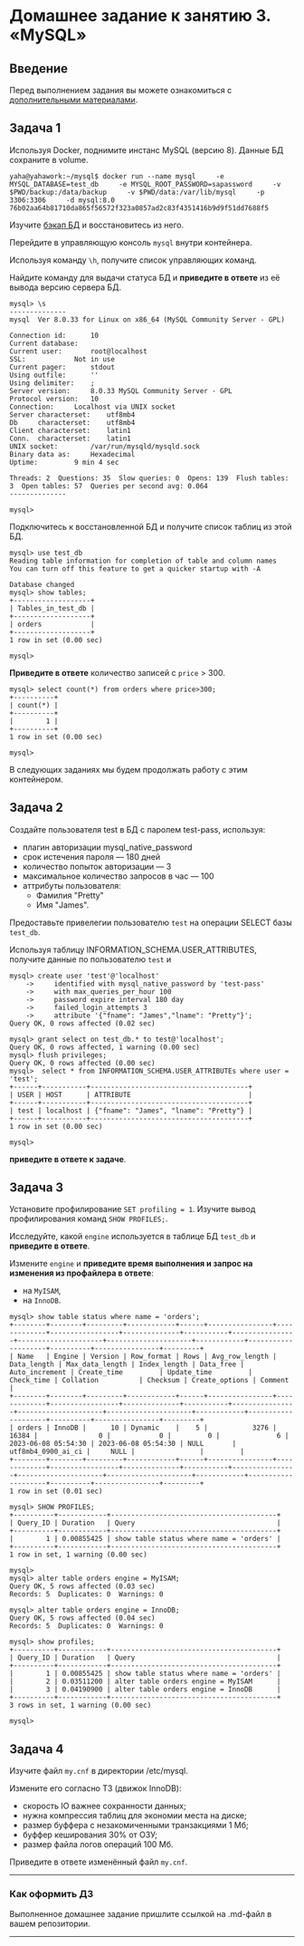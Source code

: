 # Домашнее задание к занятию 3. «MySQL»

## Введение

Перед выполнением задания вы можете ознакомиться с 
[дополнительными материалами](https://github.com/netology-code/virt-homeworks/blob/virt-11/additional/README.md).

## Задача 1

Используя Docker, поднимите инстанс MySQL (версию 8). Данные БД сохраните в volume.
```
yaha@yahawork:~/mysql$ docker run --name mysql     -e MYSQL_DATABASE=test_db     -e MYSQL_ROOT_PASSWORD=sapassword     -v $PWD/backup:/data/backup     -v $PWD/data:/var/lib/mysql     -p 3306:3306     -d mysql:8.0
76b02aa64b81710da865f56572f323a0857ad2c83f4351416b9d9f51dd7688f5
```


Изучите [бэкап БД](https://github.com/netology-code/virt-homeworks/tree/virt-11/06-db-03-mysql/test_data) и 
восстановитесь из него.

Перейдите в управляющую консоль `mysql` внутри контейнера.

Используя команду `\h`, получите список управляющих команд.

Найдите команду для выдачи статуса БД и **приведите в ответе** из её вывода версию сервера БД.
```
mysql> \s
--------------
mysql  Ver 8.0.33 for Linux on x86_64 (MySQL Community Server - GPL)

Connection id:		10
Current database:	
Current user:		root@localhost
SSL:			Not in use
Current pager:		stdout
Using outfile:		''
Using delimiter:	;
Server version:		8.0.33 MySQL Community Server - GPL
Protocol version:	10
Connection:		Localhost via UNIX socket
Server characterset:	utf8mb4
Db     characterset:	utf8mb4
Client characterset:	latin1
Conn.  characterset:	latin1
UNIX socket:		/var/run/mysqld/mysqld.sock
Binary data as:		Hexadecimal
Uptime:			9 min 4 sec

Threads: 2  Questions: 35  Slow queries: 0  Opens: 139  Flush tables: 3  Open tables: 57  Queries per second avg: 0.064
--------------

mysql> 
```


Подключитесь к восстановленной БД и получите список таблиц из этой БД.
```
mysql> use test_db
Reading table information for completion of table and column names
You can turn off this feature to get a quicker startup with -A

Database changed
mysql> show tables;
+-------------------+
| Tables_in_test_db |
+-------------------+
| orders            |
+-------------------+
1 row in set (0.00 sec)

mysql> 
```

**Приведите в ответе** количество записей с `price` > 300.
```
mysql> select count(*) from orders where price>300;
+----------+
| count(*) |
+----------+
|        1 |
+----------+
1 row in set (0.00 sec)

mysql> 
```

В следующих заданиях мы будем продолжать работу с этим контейнером.

## Задача 2

Создайте пользователя test в БД c паролем test-pass, используя:

- плагин авторизации mysql_native_password
- срок истечения пароля — 180 дней 
- количество попыток авторизации — 3 
- максимальное количество запросов в час — 100
- аттрибуты пользователя:
    - Фамилия "Pretty"
    - Имя "James".

Предоставьте привелегии пользователю `test` на операции SELECT базы `test_db`.
    
Используя таблицу INFORMATION_SCHEMA.USER_ATTRIBUTES, получите данные по пользователю `test` и 
```
mysql> create user 'test'@'localhost' 
    ->     identified with mysql_native_password by 'test-pass' 
    ->     with max_queries_per_hour 100
    ->     password expire interval 180 day 
    ->     failed_login_attempts 3 
    ->     attribute '{"fname": "James","lname": "Pretty"}';
Query OK, 0 rows affected (0.02 sec)

mysql> grant select on test_db.* to test@'localhost';
Query OK, 0 rows affected, 1 warning (0.00 sec)
mysql> flush privileges;
Query OK, 0 rows affected (0.00 sec)
mysql>  select * from INFORMATION_SCHEMA.USER_ATTRIBUTEs where user = 'test';
+------+-----------+---------------------------------------+
| USER | HOST      | ATTRIBUTE                             |
+------+-----------+---------------------------------------+
| test | localhost | {"fname": "James", "lname": "Pretty"} |
+------+-----------+---------------------------------------+
1 row in set (0.00 sec)

mysql> 
```

**приведите в ответе к задаче**.

## Задача 3

Установите профилирование `SET profiling = 1`.
Изучите вывод профилирования команд `SHOW PROFILES;`.

Исследуйте, какой `engine` используется в таблице БД `test_db` и **приведите в ответе**.

Измените `engine` и **приведите время выполнения и запрос на изменения из профайлера в ответе**:
- на `MyISAM`,
- на `InnoDB`.
```
mysql> show table status where name = 'orders';
+--------+--------+---------+------------+------+----------------+-------------+-----------------+--------------+-----------+----------------+---------------------+---------------------+------------+--------------------+----------+----------------+---------+
| Name   | Engine | Version | Row_format | Rows | Avg_row_length | Data_length | Max_data_length | Index_length | Data_free | Auto_increment | Create_time         | Update_time         | Check_time | Collation          | Checksum | Create_options | Comment |
+--------+--------+---------+------------+------+----------------+-------------+-----------------+--------------+-----------+----------------+---------------------+---------------------+------------+--------------------+----------+----------------+---------+
| orders | InnoDB |      10 | Dynamic    |    5 |           3276 |       16384 |               0 |            0 |         0 |              6 | 2023-06-08 05:54:30 | 2023-06-08 05:54:30 | NULL       | utf8mb4_0900_ai_ci |     NULL |                |         |
+--------+--------+---------+------------+------+----------------+-------------+-----------------+--------------+-----------+----------------+---------------------+---------------------+------------+--------------------+----------+----------------+---------+
1 row in set (0.01 sec)

mysql> SHOW PROFILES;
+----------+------------+-----------------------------------------+
| Query_ID | Duration   | Query                                   |
+----------+------------+-----------------------------------------+
|        1 | 0.00855425 | show table status where name = 'orders' |
+----------+------------+-----------------------------------------+
1 row in set, 1 warning (0.00 sec)

mysql> 
mysql> alter table orders engine = MyISAM;
Query OK, 5 rows affected (0.03 sec)
Records: 5  Duplicates: 0  Warnings: 0

mysql> alter table orders engine = InnoDB;
Query OK, 5 rows affected (0.04 sec)
Records: 5  Duplicates: 0  Warnings: 0

mysql> show profiles;
+----------+------------+-----------------------------------------+
| Query_ID | Duration   | Query                                   |
+----------+------------+-----------------------------------------+
|        1 | 0.00855425 | show table status where name = 'orders' |
|        2 | 0.03511200 | alter table orders engine = MyISAM      |
|        3 | 0.04190900 | alter table orders engine = InnoDB      |
+----------+------------+-----------------------------------------+
3 rows in set, 1 warning (0.00 sec)

mysql> 
```

## Задача 4 

Изучите файл `my.cnf` в директории /etc/mysql.

Измените его согласно ТЗ (движок InnoDB):

- скорость IO важнее сохранности данных;
- нужна компрессия таблиц для экономии места на диске;
- размер буффера с незакомиченными транзакциями 1 Мб;
- буффер кеширования 30% от ОЗУ;
- размер файла логов операций 100 Мб.

Приведите в ответе изменённый файл `my.cnf`.

---

### Как оформить ДЗ

Выполненное домашнее задание пришлите ссылкой на .md-файл в вашем репозитории.

---

